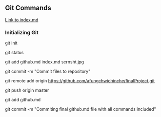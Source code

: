 ## Git Commands

[Link to index.md](index.md)

### Initializing Git
git init

git status

git add github.md index.md scrnsht.jpg

git commit -m "Commit files to repository"

git remote add origin https://github.com/afungchwichinche/finalProject.git

git push origin master

git add github.md

git commit -m "Commiting final github.md file with all commands included"

